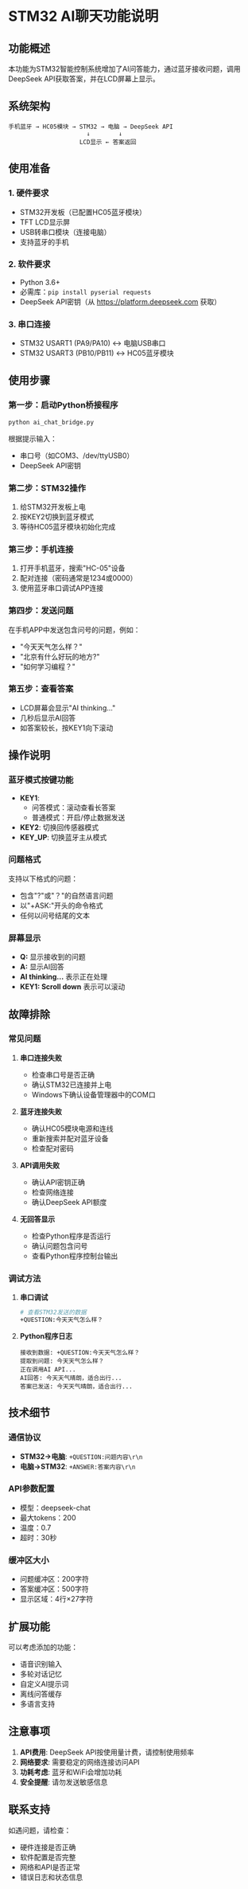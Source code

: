 # STM32 AI聊天功能说明

## 功能概述

本功能为STM32智能控制系统增加了AI问答能力，通过蓝牙接收问题，调用DeepSeek API获取答案，并在LCD屏幕上显示。

## 系统架构

```
手机蓝牙 → HC05模块 → STM32 → 电脑 → DeepSeek API
                      ↓        ↓
                    LCD显示 ← 答案返回
```

## 使用准备

### 1. 硬件要求
- STM32开发板（已配置HC05蓝牙模块）
- TFT LCD显示屏
- USB转串口模块（连接电脑）
- 支持蓝牙的手机

### 2. 软件要求
- Python 3.6+ 
- 必需库：`pip install pyserial requests`
- DeepSeek API密钥（从 https://platform.deepseek.com 获取）

### 3. 串口连接
- STM32 USART1 (PA9/PA10) ↔ 电脑USB串口
- STM32 USART3 (PB10/PB11) ↔ HC05蓝牙模块

## 使用步骤

### 第一步：启动Python桥接程序
```bash
python ai_chat_bridge.py
```
根据提示输入：
- 串口号（如COM3、/dev/ttyUSB0）
- DeepSeek API密钥

### 第二步：STM32操作
1. 给STM32开发板上电
2. 按KEY2切换到蓝牙模式
3. 等待HC05蓝牙模块初始化完成

### 第三步：手机连接
1. 打开手机蓝牙，搜索"HC-05"设备
2. 配对连接（密码通常是1234或0000）
3. 使用蓝牙串口调试APP连接

### 第四步：发送问题
在手机APP中发送包含问号的问题，例如：
- "今天天气怎么样？"
- "北京有什么好玩的地方?"
- "如何学习编程？"

### 第五步：查看答案
- LCD屏幕会显示"AI thinking..."
- 几秒后显示AI回答
- 如答案较长，按KEY1向下滚动

## 操作说明

### 蓝牙模式按键功能
- **KEY1**: 
  - 问答模式：滚动查看长答案
  - 普通模式：开启/停止数据发送
- **KEY2**: 切换回传感器模式
- **KEY_UP**: 切换蓝牙主从模式

### 问题格式
支持以下格式的问题：
- 包含"?"或"？"的自然语言问题
- 以"+ASK:"开头的命令格式
- 任何以问号结尾的文本

### 屏幕显示
- **Q:** 显示接收到的问题
- **A:** 显示AI回答
- **AI thinking...** 表示正在处理
- **KEY1: Scroll down** 表示可以滚动

## 故障排除

### 常见问题

1. **串口连接失败**
   - 检查串口号是否正确
   - 确认STM32已连接并上电
   - Windows下确认设备管理器中的COM口

2. **蓝牙连接失败**
   - 确认HC05模块电源和连线
   - 重新搜索并配对蓝牙设备
   - 检查配对密码

3. **API调用失败**
   - 确认API密钥正确
   - 检查网络连接
   - 确认DeepSeek API额度

4. **无回答显示**
   - 检查Python程序是否运行
   - 确认问题包含问号
   - 查看Python程序控制台输出

### 调试方法

1. **串口调试**
   ```bash
   # 查看STM32发送的数据
   +QUESTION:今天天气怎么样？
   ```

2. **Python程序日志**
   ```
   接收到数据: +QUESTION:今天天气怎么样？
   提取到问题: 今天天气怎么样？
   正在调用AI API...
   AI回答: 今天天气晴朗，适合出行...
   答案已发送: 今天天气晴朗，适合出行...
   ```

## 技术细节

### 通信协议
- **STM32→电脑**: `+QUESTION:问题内容\r\n`
- **电脑→STM32**: `+ANSWER:答案内容\r\n`

### API参数配置
- 模型：deepseek-chat
- 最大tokens：200
- 温度：0.7
- 超时：30秒

### 缓冲区大小
- 问题缓冲区：200字符
- 答案缓冲区：500字符
- 显示区域：4行×27字符

## 扩展功能

可以考虑添加的功能：
- 语音识别输入
- 多轮对话记忆
- 自定义AI提示词
- 离线问答缓存
- 多语言支持

## 注意事项

1. **API费用**: DeepSeek API按使用量计费，请控制使用频率
2. **网络要求**: 需要稳定的网络连接访问API
3. **功耗考虑**: 蓝牙和WiFi会增加功耗
4. **安全提醒**: 请勿发送敏感信息

## 联系支持

如遇问题，请检查：
- 硬件连接是否正确
- 软件配置是否完整
- 网络和API是否正常
- 错误日志和状态信息 